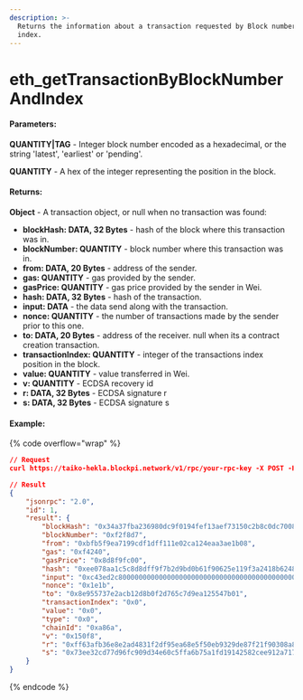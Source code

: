 ```yaml
---
description: >-
  Returns the information about a transaction requested by Block number and
  index.
---
```


# eth\_getTransactionByBlockNumberAndIndex

#### **Parameters:**

**QUANTITY|TAG** - Integer block number encoded as a hexadecimal, or the string 'latest', 'earliest' or 'pending'.

**QUANTITY** - A hex of the integer representing the position in the block.

#### **Returns:**

**Object** - A transaction object, or null when no transaction was found:

* **blockHash: DATA, 32 Bytes** - hash of the block where this transaction was in.
* **blockNumber: QUANTITY** - block number where this transaction was in.
* **from: DATA, 20 Bytes** - address of the sender.
* **gas: QUANTITY** - gas provided by the sender.
* **gasPrice: QUANTITY** - gas price provided by the sender in Wei.
* **hash: DATA, 32 Bytes** - hash of the transaction.
* **input: DATA** - the data send along with the transaction.
* **nonce: QUANTITY** - the number of transactions made by the sender prior to this one.
* **to: DATA, 20 Bytes** - address of the receiver. null when its a contract creation transaction.
* **transactionIndex: QUANTITY** - integer of the transactions index position in the block.
* **value: QUANTITY** - value transferred in Wei.
* **v: QUANTITY** - ECDSA recovery id
* **r: DATA, 32 Bytes** - ECDSA signature r
* **s: DATA, 32 Bytes** - ECDSA signature s

#### Example:

{% code overflow="wrap" %}
```json
// Request
curl https://taiko-hekla.blockpi.network/v1/rpc/your-rpc-key -X POST -H "Content-Type: application/json" --data '{"jsonrpc":"2.0","method":"eth_getTransactionByBlockNumberAndIndex","params":["0xF2F8D7", "0x0"],"id":1}'

// Result
{
    "jsonrpc": "2.0",
    "id": 1,
    "result": {
        "blockHash": "0x34a37fba236980dc9f0194fef13aef73150c2b8c0dc7008d7619f304a415851e",
        "blockNumber": "0xf2f8d7",
        "from": "0xbfb5f9ea7199cdf1dff111e02ca124eaa3ae1b08",
        "gas": "0xf4240",
        "gasPrice": "0x8d8f9fc00",
        "hash": "0xee078aa1c5c8d8dff9f7b2d9bd0b61f90625e119f3a2418b6248db11e301e8af",
        "input": "0xc43ed2c800000000000000000000000000000000000000000000000000000000000000200000000000000000000000000000000000000000000000000000000000000040000000000000000000000000b31f66aa3c1e785363f0875a1b74e27b85fd66c70000000000000000000000000000000000000000000000000000000001176229",
        "nonce": "0x1e1b",
        "to": "0x8e955737e2acb12d8b0f2d765c7d9ea125547b01",
        "transactionIndex": "0x0",
        "value": "0x0",
        "type": "0x0",
        "chainId": "0xa86a",
        "v": "0x150f8",
        "r": "0xff63afb36e8e2ad4831f2df95ea68e5f50eb9329de87f21f90308a8e39a336c2",
        "s": "0x73ee32cd77d96fc909d34e60c5ffa6b75a1fd19142582cee912a717baf0cb4b1"
    }
}
```
{% endcode %}
